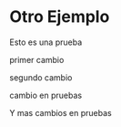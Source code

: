 # Otro Ejemplo
Esto es una prueba

primer cambio

segundo cambio

cambio en pruebas

Y mas cambios en pruebas